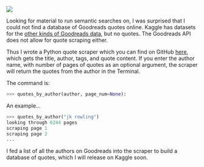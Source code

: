 ![](assets/images/posts/goodreads.png)

Looking for material to run semantic searches on, I was surprised that I could not find a database of Goodreads quotes online. Kaggle has datasets for the [other kinds of Goodreads data](https://www.kaggle.com/jealousleopard/goodreadsbooks), but no quotes. The Goodreads API does not allow for quote scraping either.

Thus I wrote a Python quote scraper which you can find on GitHub [here](), which gets the title, author, tags, and quote content. If you enter the author name, with number of pages of quotes as an optional argument, the scraper will return the quotes from the author in the Terminal.

The command is:
```python
>>> quotes_by_author(author, page_num=None):
```

An example...
```python
>>> quotes_by_author("jk rowling")
looking through 6244 pages
scraping page 1
scraping page 2
...
```

I fed a list of all the authors on Goodreads into the scraper to build a database of quotes, which I will release on Kaggle soon.